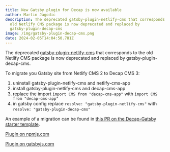 ```yaml
---
title: New Gatsby plugin for Decap is now available
author: Martin Jagodic
description: The deprecated gatsby-plugin-netlify-cms that corresponds to the
  old Netlify CMS package is now deprecated and replaced by
  gatsby-plugin-decap-cms
image: /img/gatsby-plugin-decap-cms.png
date: 2024-02-05T14:04:50.781Z
---
```

The deprecated [gatsby-plugin-netlify-cms](https://www.npmjs.com/package/gatsby-plugin-netlify-cms) that corresponds to the old Netlify CMS package is now deprecated and replaced by gatsby-plugin-decap-cms.

To migrate you Gatsby site from Netlify CMS 2 to Decap CMS 3:

1. uninstall gatsby-plugin-netlify-cms and netlify-cms-app
2. install gatsby-plugin-netlify-cms and decap-cms-app
3. replace the import `import CMS from "decap-cms-app"` with `import CMS from "decap-cms-app"`
4. in gatsby config replace `resolve: "gatsby-plugin-netlify-cms"` with `resolve: "gatsby-plugin-decap-cms"`

An example of a migration can be found in [this PR on the Decap-Gatsby starter template](https://github.com/decaporg/gatsby-starter-decap-cms/commit/0b102651c68fd6fda064d30e032717cdcd74e9ce).

[Plugin on npmjs.com](https://www.npmjs.com/package/gatsby-plugin-decap-cms)

[Plugin on gatsbyjs.com](https://www.gatsbyjs.com/plugins/gatsby-plugin-decap-cms/)

